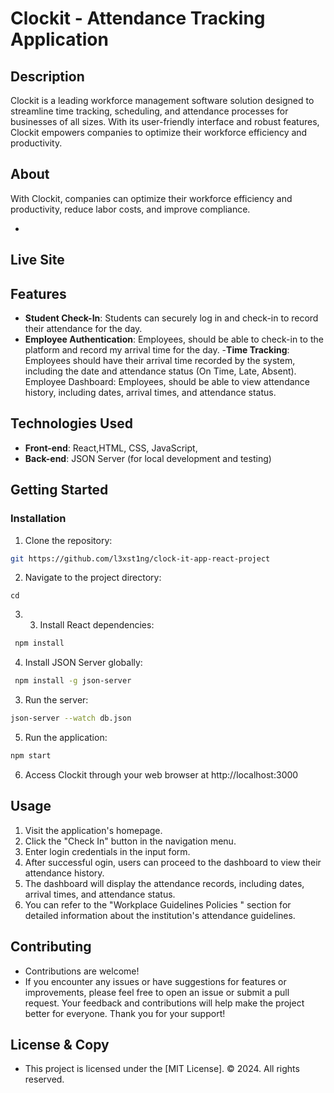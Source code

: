 # Clockit - Attendance Tracking Application

## Description

Clockit is a leading workforce management software solution designed to streamline time tracking, scheduling, and attendance processes for businesses of all sizes. With its user-friendly interface and robust features, Clockit empowers companies to optimize their workforce efficiency and productivity.

## About

With Clockit, companies can optimize their workforce efficiency and productivity, reduce labor costs, and improve compliance.

-

## Live Site

## Features

- **Student Check-In**: Students can securely log in and check-in to record their attendance for the day.
- **Employee Authentication**: Employees, should be able to check-in to the platform and record my arrival time for the day. -**Time Tracking**: Employees should have their arrival time recorded by the system, including the date and attendance status (On Time, Late, Absent).
  Employee Dashboard: Employees, should be able to view attendance history, including dates, arrival times, and attendance status.

## Technologies Used

- **Front-end**: React,HTML, CSS, JavaScript,
- **Back-end**: JSON Server (for local development and testing)

## Getting Started

### Installation

1. Clone the repository:

```bash
git https://github.com/l3xst1ng/clock-it-app-react-project
```

2. Navigate to the project directory:

`cd `

3. 3. Install React dependencies:

```bash
 npm install
```

4.  Install JSON Server globally:

```bash
 npm install -g json-server
```

3. Run the server:

```bash
json-server --watch db.json
```

5. Run the application:

```bash
npm start
```

6. Access Clockit through your web browser at http://localhost:3000

## Usage

1. Visit the application's homepage.
2. Click the "Check In" button in the navigation menu.
3. Enter login credentials in the input form.
4. After successful ogin, users can proceed to the dashboard to view their attendance history.
5. The dashboard will display the attendance records, including dates, arrival times, and attendance status.
6. You can refer to the "Workplace Guidelines Policies " section for detailed information about the institution's attendance guidelines.

## Contributing

- Contributions are welcome!
- If you encounter any issues or have suggestions for features or improvements, please feel free to open an issue or submit a pull request. Your feedback and contributions will help make the project better for everyone. Thank you for your support!

## License & Copy

- This project is licensed under the [MIT License].
  © 2024. All rights reserved.
